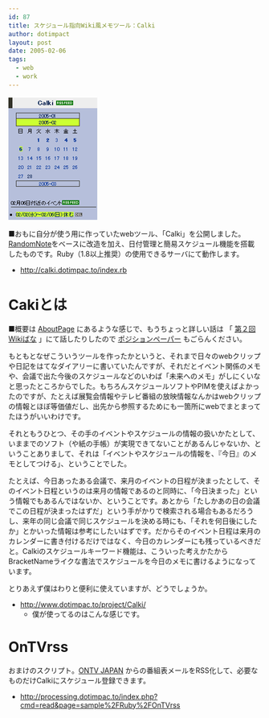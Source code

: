 ```yaml
---
id: 87
title: スケジュール指向Wiki風メモツール：Calki
author: dotimpact
layout: post
date: 2005-02-06
tags:
  - web
  - work
---
```

<img class="img_R" src='/hexo/images/wp-content/uploads/2008/02/calki.png' alt='calki.png' />

■おもに自分が使う用に作っていたwebツール、「Calki」を公開しました。[RandomNote][1]をベースに改造を加え、日付管理と簡易スケジュール機能を搭載したものです。Ruby（1.8以上推奨）の使用できるサーバにて動作します。

  * <http://calki.dotimpac.to/index.rb>

# Cakiとは

■概要は [AboutPage][2] にあるような感じで、もうちょっと詳しい話は 「 [第２回Wikiばな][3] 」にて話したりしたので [ポジションペーパー][4] もごらんください。

もともとなぜこういうツールを作ったかというと、それまで日々のwebクリップや日記をはてなダイアリーに書いていたんですが、それだとイベント関係のメモや、会議で出た今後のスケジュールなどのいわば「未来へのメモ」がしにくいなと思ったところからでした。もちろんスケジュールソフトやPIMを使えばよかったのですが、たとえば展覧会情報やテレビ番組の放映情報なんかはwebクリップの情報とほぼ等価値だし、出先から参照するためにも一箇所にwebでまとまってたほうがいいわけです。

それともうひとつ、その手のイベントやスケジュールの情報の扱いかたとして、いままでのソフト（や紙の手帳）が実現できてないことがあるんじゃないか、ということありまして、それは「イベントやスケジュールの情報を、『今日』のメモとしてつける」、ということでした。

たとえば、今日あったある会議で、来月のイベントの日程が決まったとして、そのイベント日程というのは来月の情報であるのと同時に、「今日決まった」という情報でもあるんではないか、ということです。あとから「たしかあの日の会議でこの日程が決まったはずだ」という手がかりで検索される場合もあるだろうし、来年の同じ会議で同じスケジュールを決める時にも、「それを何日後にしたか」とかいった情報は参考にしたいはずです。だからそのイベント日程は来月のカレンダーに書き付けるだけではなく、今日のカレンダーにも残っているべきだと。Calkiのスケジュールキーワード機能は、こういった考えかたからBracketNameライクな書法でスケジュールを今日のメモに書けるようになっています。

とりあえず僕はわりと便利に使えていますが、どうでしょうか。

  * <http://www.dotimpac.to/project/Calki/> 
      * 僕が使ってるのはこんな感じです。

# OnTVrss

おまけのスクリプト。[ONTV JAPAN][5] からの番組表メールをRSS化して、必要なものだけCalkiにスケジュール登録できます。

  * <http://processing.dotimpac.to/index.php?cmd=read&page=sample%2FRuby%2FOnTVrss>

 [1]: http://ninjinix.x0.com/rn/index.rb
 [2]: http://calki.dotimpac.to/index.rb?AboutPage.txt
 [3]: http://wikibana.socoda.net/wiki.cgi?WikiBana%2fVOL%2e2
 [4]: http://www.dotimpac.to/project/Calki/index.rb?2004/06/05/1086312269.txt
 [5]: http://www.ontvjapan.com/
